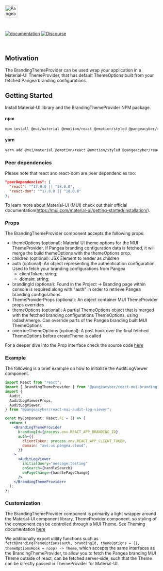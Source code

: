 <p>
  <br />
  <a href="https://pangea.cloud?utm_source=github&utm_medium=node-sdk" target="_blank" rel="noopener noreferrer">
    <img src="https://pangea-marketing.s3.us-west-2.amazonaws.com/pangea-color.svg" alt="Pangea Logo" height="40" />
  </a>
  <br />
</p>

<p>
<br />

[![documentation](https://img.shields.io/badge/documentation-pangea-blue?style=for-the-badge&labelColor=551B76)](https://pangea.cloud/docs/sdk/js/)
[![Discourse](https://img.shields.io/badge/Discourse-4A154B?style=for-the-badge&logo=discourse&logoColor=white)](https://l.pangea.cloud/Jd4wlGs)

<br />
</p>

## Motivation

The BrandingThemeProvider can be used wrap your application in a Material-UI ThemeProvider, that has default ThemeOptions built from your fetched Pangea branding configurations.

## Getting Started

Install Material-UI library and the BrandingThemeProvider NPM package.

#### npm

```bash
npm install @mui/material @emotion/react @emotion/styled @pangeacyber/react-mui-branding
```

#### yarn

```bash
yarn add @mui/material @emotion/react @emotion/styled @pangeacyber/react-mui-branding
```

### Peer dependencies

Please note that react and react-dom are peer dependencies too:

```json
"peerDependencies": {
  "react": "^17.0.0 || ^18.0.0",
  "react-dom": "^17.0.0 || ^18.0.0"
},
```

To learn more about Material-UI (MUI) check out their official documentation(https://mui.com/material-ui/getting-started/installation/).

### Props

The BrandingThemeProvider component accepts the following props:

- themeOptions (optional): Material UI theme options for the MUI ThemeProvider. If Pangea branding configuration data is fetched, it will merge the build themeOptions with the themeOptions prop.
- children (optional): JSX Element to render as children
- auth (optional): An object representing the authentication configuration. Used to fetch your branding configurations from Pangea
  - clientToken: string;
  - domain: string;
- brandingId (optional): Found in the Project -> Branding page within console is required along with "auth" in order to retrieve Pangea branding configurations.
- ThemeProviderProps (optional): An object container MUI ThemeProvider props overrides
- themeOptions (optional): A partial ThemeOptions object that is merged with the fetched branding configurations ThemeOptions, using lodash/merge. Can override parts of the Pangea branding built MUI ThemeOptions
- overrideThemeOptions (optional): A post hook over the final fetched ThemeOptions before createTheme is called

For a deeper dive into the Prop interface check the source code [here](https://github.com/pangeacyber/pangea-javascript/blob/main/packages/react-mui-branding/src/components/BrandingThemeProvider/index.tsx)

### Example

The following is a brief example on how to initialize the AuditLogViewer component.

```jsx
import React from "react";
import { BrandingThemeProvider } from "@pangeacyber/react-mui-branding";
import {
  Audit,
  AuditLogViewerProps,
  AuditLogViewer,
} from "@pangeacyber/react-mui-audit-log-viewer";

const MyComponent: React.FC = () => {
  return (
    <BrandingThemeProvider
      brandingId={process.env.REACT_APP_BRANDING_ID}
      auth={{
        clientToken: process.env.REACT_APP_CLIENT_TOKEN,
        domain: "aws.us.pangea.cloud",
      }}
    >
      <AuditLogViewer
        initialQuery="message:testing"
        onSearch={handleSearch}
        onPageChange={handlePageChange}
      />
    </BrandingThemeProvider>
  );
};
```

### Customization

The BrandingThemeProvider component is primarily a light wrapper around the Material-UI component library, ThemeProvider component. so styling of the component can be controlled through a MUI Theme. See Theming documentation [here](https://mui.com/material-ui/customization/theming/)

We additionally export utility functions such as `fetchBrandingThemeOptions(auth, brandingId, themeOptions = {}, themeOptionsHook = noop) -> Theme`, which accepts the same interfaces as the BrandingThemeProvider, to allow you to fetch the Pangea branding MUI Theme outside of react, can be fetched server-side, such that the Theme can be directly passed in ThemeProvider for Material-UI.
